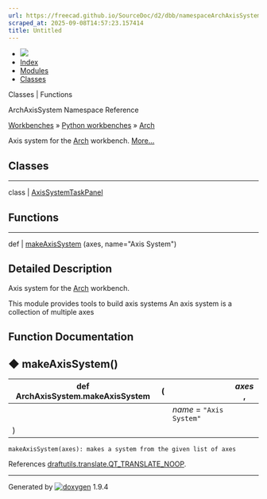 ```yaml
---
url: https://freecad.github.io/SourceDoc/d2/dbb/namespaceArchAxisSystem.html
scraped_at: 2025-09-08T14:57:23.157414
title: Untitled
---
```


  * [ ![](https://www.freecad.org/svg/logo-freecad.svg) ](https://freecadweb.org "FreeCAD")
  * [Index](../../index.html "Index")
  * [Modules](../../modules.html "Modules list")
  * [Classes](../../annotated.html "Annotated list")

Classes | Functions

ArchAxisSystem Namespace Reference

[Workbenches](../../d2/df2/group__WORKBENCHES.html) » [Python
workbenches](../../d1/d82/group__PYTHONWORKBENCHES.html) »
[Arch](../../df/dce/group__ARCH.html)

Axis system for the [Arch](../../df/dc6/namespaceArch.html) workbench.
[More...](../../d2/dbb/namespaceArchAxisSystem.html#details)

##  Classes  
  
---  
class | [AxisSystemTaskPanel](../../dd/d11/classArchAxisSystem_1_1AxisSystemTaskPanel.html)  
  
##  Functions  
  
---  
def | [makeAxisSystem](../../d2/dbb/namespaceArchAxisSystem.html#a207b9fe32a32305312f015053743216d) (axes, name="Axis System")  
  
## Detailed Description

Axis system for the [Arch](../../df/dc6/namespaceArch.html) workbench.

This module provides tools to build axis systems An axis system is a
collection of multiple axes

## Function Documentation

## ◆ makeAxisSystem()

def ArchAxisSystem.makeAxisSystem  | ( |  | _axes_ ,   
---|---|---|---  
|  |  | _name_ = `"Axis System"`  
| ) | |   
      
    
    makeAxisSystem(axes): makes a system from the given list of axes

References
[draftutils.translate.QT_TRANSLATE_NOOP](../../de/d75/group__draftutils.html#ga9e6796e4394a4a163501246d7390f3c4).

* * *

Generated by
[![doxygen](../../doxygen.svg)](https://www.doxygen.org/index.html) 1.9.4

